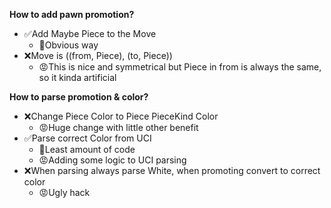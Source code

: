 **How to add pawn promotion?**
* ✅Add Maybe Piece to the Move
    * 🙂Obvious way
* ❌Move is ((from, Piece), (to, Piece))
    * 😡This is nice and symmetrical but Piece in from is always the same, so it kinda artificial

**How to parse promotion & color?**
* ❌Change Piece Color to Piece PieceKind Color
    * 😡Huge change with little other benefit
* ✅Parse correct Color from UCI
    * 🙂Least amount of code
    * 😡Adding some logic to UCI parsing
* ❌When parsing always parse White, when promoting convert to correct color 
    * 😡Ugly hack